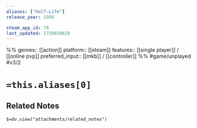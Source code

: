 ```yaml
---
aliases: ["Half-Life"]
release_year: 1998

steam_app_id: 70
last_updated: 1750038629
---
```

%%
genres:: [[action]]
platform:: [[steam]]
features:: [[single player]] / [[online pvp]]
preferred_input:: [[mkb]] / [[controller]]
%%
#game/unplayed
#v3/2

# `=this.aliases[0]`
## Related Notes
`$=dv.view("attachments/related_notes")`